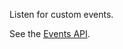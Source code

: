 Listen for custom events.

See the [Events API](https://github.com/fiduswriter/simple-datatables/wiki/Events).